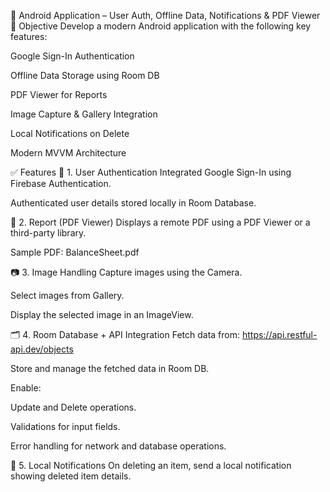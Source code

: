 📱 Android Application – User Auth, Offline Data, Notifications & PDF Viewer
🎯 Objective
Develop a modern Android application with the following key features:

Google Sign-In Authentication

Offline Data Storage using Room DB

PDF Viewer for Reports

Image Capture & Gallery Integration

Local Notifications on Delete

Modern MVVM Architecture

✅ Features
🔐 1. User Authentication
Integrated Google Sign-In using Firebase Authentication.

Authenticated user details stored locally in Room Database.

📄 2. Report (PDF Viewer)
Displays a remote PDF using a PDF Viewer or a third-party library.

Sample PDF:
BalanceSheet.pdf

📷 3. Image Handling
Capture images using the Camera.

Select images from Gallery.

Display the selected image in an ImageView.

🗂️ 4. Room Database + API Integration
Fetch data from:
https://api.restful-api.dev/objects

Store and manage the fetched data in Room DB.

Enable:

Update and Delete operations.

Validations for input fields.

Error handling for network and database operations.

🔔 5. Local Notifications
On deleting an item, send a local notification showing deleted item details.
